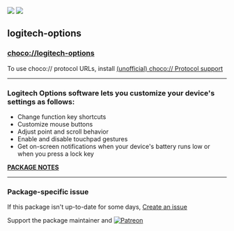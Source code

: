 [![](https://img.shields.io/chocolatey/v/logitech-options?color=green&label=logitech-options)](https://chocolatey.org/packages/logitech-options) [![](https://img.shields.io/chocolatey/dt/logitech-options)](https://chocolatey.org/packages/logitech-options)

## logitech-options
### [choco://logitech-options](choco://logitech-options)
To use choco:// protocol URLs, install [(unofficial) choco:// Protocol support ](https://chocolatey.org/packages/choco-protocol-support)

---

### Logitech Options software lets you customize your device's settings as follows:

* Change function key shortcuts
* Customize mouse buttons
* Adjust point and scroll behavior
* Enable and disable touchpad gestures
* Get on-screen notifications when your device's battery runs low or when you press a lock key	

**[PACKAGE NOTES](https://raw.githubusercontent.com/tunisiano187/Chocolatey-packages/master/automatic/logitech-options/ReadMe.md)**

---

### Package-specific issue
If this package isn't up-to-date for some days, [Create an issue](https://github.com/tunisiano187/Chocolatey-packages/issues/new/choose)

Support the package maintainer and [![Patreon](https://cdn.jsdelivr.net/gh/tunisiano187/Chocolatey-packages@d15c4e19c709e7148588d4523ffc6dd3cd3c7e5e/icons/patreon.png)](https://www.patreon.com/bePatron?u=39585820)
